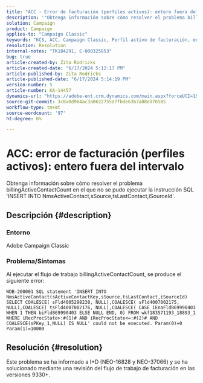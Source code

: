 ```yaml
---
title: "ACC - Error de facturación (perfiles activos): entero fuera del intervalo"
description: '"Obtenga información sobre cómo resolver el problema billingActiveContactCount".'
solution: Campaign
product: Campaign
applies-to: "Campaign Classic"
keywords: "KCS, ACC, Campaign Classic, Perfil activo de facturación, entero, fuera del intervalo"
resolution: Resolution
internal-notes: "TK184291, E-000325853"
bug: true
article-created-by: Zita Rodricks
article-created-date: "6/17/2024 5:12:17 PM"
article-published-by: Zita Rodricks
article-published-date: "6/17/2024 5:14:19 PM"
version-number: 5
article-number: KA-14457
dynamics-url: "https://adobe-ent.crm.dynamics.com/main.aspx?forceUCI=1&pagetype=entityrecord&etn=knowledgearticle&id=881f9bbd-cc2c-ef11-840a-002248084fbb"
source-git-commit: 3c8a0d964ac3a0622755d7fbde63b7a08ed76585
workflow-type: tm+mt
source-wordcount: '97'
ht-degree: 6%

---
```


# ACC: error de facturación (perfiles activos): entero fuera del intervalo


Obtenga información sobre cómo resolver el problema billingActiveContactCount en el que no se pudo ejecutar la instrucción SQL &#39;INSERT INTO NmsActiveContact,sSource,tsLastContact,iSourceId&#39;.

## Descripción {#description}


### Entorno

Adobe Campaign Classic

### Problema/Síntomas

Al ejecutar el flujo de trabajo billingActiveContactCount, se produce el siguiente error:

`WDB-200001 SQL statement 'INSERT INTO NmsActiveContact(sActiveContactKey,sSource,tsLastContact,iSourceId) SELECT COALESCE( sFld4005298238, NULL),COALESCE( sFld4007002175, NULL),COALESCE( tsFld4007002176, NULL),COALESCE( CASE iEnaFld869990403 WHEN 1 THEN biFld869990403 ELSE NULL END, 0) FROM wkf183571193_18893_1 WHERE iRecProcState>:#(1)# AND iRecProcState<=:#(2)# AND COALESCE(sPKey_1,NULL) IS NULL' could not be executed. Param(0)=0 Param(1)=10000`


## Resolución {#resolution}


Este problema se ha informado a I+D (NEO-16828 y NEO-37066) y se ha solucionado mediante una revisión del flujo de trabajo de facturación en las versiones 9330+.
